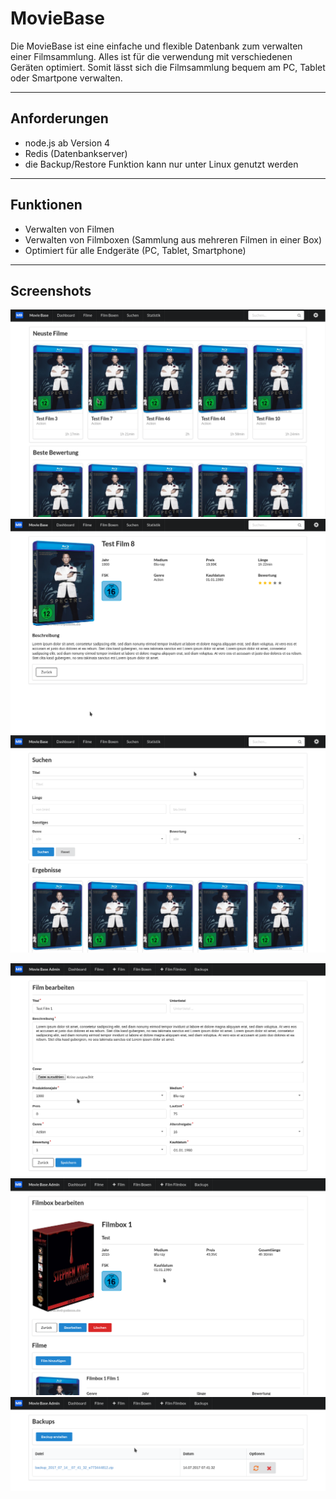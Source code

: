 # MovieBase

Die MovieBase ist eine einfache und flexible Datenbank zum verwalten einer Filmsammlung. Alles ist für die verwendung mit verschiedenen Geräten optimiert. Somit lässt sich die Filmsammlung bequem am PC, Tablet oder Smartpone verwalten.

---
## Anforderungen


* node.js ab Version 4
* Redis (Datenbankserver)
* die Backup/Restore Funktion kann nur unter Linux genutzt werden

---
## Funktionen

* Verwalten von Filmen
* Verwalten von Filmboxen (Sammlung aus mehreren Filmen in einer Box)
* Optimiert für alle Endgeräte (PC, Tablet, Smartphone)

---
## Screenshots

![](image/screen_01.png "Dashboard")
![](image/screen_02.png "Film ansicht")
![](image/screen_03.png "Suche")

![](image/screen_04.png "Film Formular")
![](image/screen_05.png "Filmbox verwaltung")
![](image/screen_06.png "Backup/Restore")